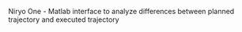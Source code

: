 Niryo One - Matlab interface to analyze differences between planned trajectory and executed trajectory